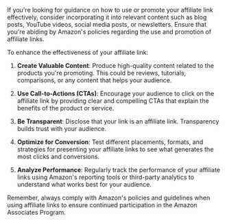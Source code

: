 
If you're looking for guidance on how to use or promote your affiliate link effectively, consider incorporating it into relevant content such as blog posts, YouTube videos, social media posts, or newsletters. Ensure that you're abiding by Amazon's policies regarding the use and promotion of affiliate links.

To enhance the effectiveness of your affiliate link:

1. **Create Valuable Content**: Produce high-quality content related to the products you're promoting. This could be reviews, tutorials, comparisons, or any content that helps your audience.

2. **Use Call-to-Actions (CTAs)**: Encourage your audience to click on the affiliate link by providing clear and compelling CTAs that explain the benefits of the product or service.

3. **Be Transparent**: Disclose that your link is an affiliate link. Transparency builds trust with your audience.

4. **Optimize for Conversion**: Test different placements, formats, and strategies for presenting your affiliate links to see what generates the most clicks and conversions.

5. **Analyze Performance**: Regularly track the performance of your affiliate links using Amazon's reporting tools or third-party analytics to understand what works best for your audience.

Remember, always comply with Amazon's policies and guidelines when using affiliate links to ensure continued participation in the Amazon Associates Program.
